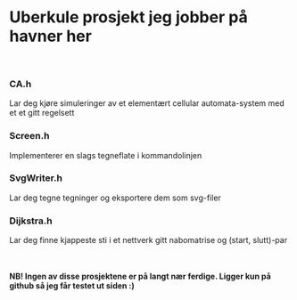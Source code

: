 <h1>Uberkule prosjekt jeg jobber på havner her</h1>
</br>
<h3>CA.h</h3>
<p>Lar deg kjøre simuleringer av et elementært cellular automata-system med et
		et gitt regelsett</p>
<h3>Screen.h</h3>
<p>Implementerer en slags tegneflate i kommandolinjen</p>
<h3>SvgWriter.h</h3>
<p>Lar deg tegne tegninger og eksportere dem som svg-filer</p>
<h3>Dijkstra.h</h3>
<p>Lar deg finne kjappeste sti i et nettverk gitt nabomatrise og (start, slutt)-par</p>
</br></br>
<b>NB! Ingen av disse prosjektene er på langt nær ferdige. Ligger kun
		på github så jeg får testet ut siden :)</b>
